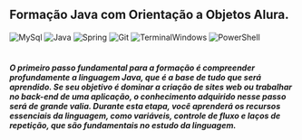 ## Formação Java com Orientação a Objetos Alura.
<div style="sisplay: inline_block">
    <img align="center" alt="MySql" src="https://img.shields.io/badge/MySQL-005C84?style=for-the-badge&logo=mysql&logoColor=white" />
    <img align="center" alt="Java" src="https://img.shields.io/badge/Java-ED8B00?style=for-the-badge&logo=openjdk&logoColor=white" />
    <img align="center" alt="Spring" src="https://img.shields.io/badge/Spring-6DB33F?style=for-the-badge&logo=spring&logoColor=white" />
    <img align="center" alt="Git" src="https://img.shields.io/badge/GIT-E44C30?style=for-the-badge&logo=git&logoColor=white" />
    <img align="center" alt="TerminalWindows" src="https://img.shields.io/badge/windows%20terminal-4D4D4D?style=for-the-badge&logo=windows%20terminal&logoColor=white" />
    <img align="center" alt="PowerShell" src="https://img.shields.io/badge/Powershell-2CA5E0?style=for-the-badge&logo=powershell&logoColor=white" />
</div><br/>

<h5>
O primeiro passo fundamental para a formação é compreender profundamente a linguagem Java, que é a base de tudo que será aprendido.
Se seu objetivo é dominar a criação de sites web ou trabalhar no back-end de uma aplicação, o conhecimento adquirido nesse passo será
de grande valia. Durante esta etapa, você aprenderá os recursos essenciais da linguagem, como variáveis, controle de fluxo e laços de 
repetição, que são fundamentais no estudo da linguagem.
</h5>
